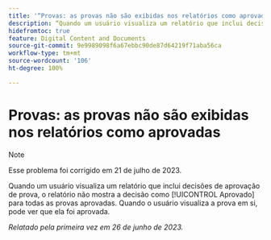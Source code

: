 ```yaml
---
title: '“Provas: as provas não são exibidas nos relatórios como aprovadas”'
description: “Quando um usuário visualiza um relatório que inclui decisões de aprovação de prova, o relatório não mostra a decisão como Aprovado para todas as provas aprovadas. Quando o usuário visualiza a prova em si, pode ver que ela foi aprovada.”
hidefromtoc: true
feature: Digital Content and Documents
source-git-commit: 9e9989098f6a67ebbc90de87d64219f71aba56ca
workflow-type: tm+mt
source-wordcount: '106'
ht-degree: 100%

---
```



# Provas: as provas não são exibidas nos relatórios como aprovadas

>[!NOTE]
>
>Esse problema foi corrigido em 21 de julho de 2023.

Quando um usuário visualiza um relatório que inclui decisões de aprovação de prova, o relatório não mostra a decisão como [!UICONTROL Aprovado] para todas as provas aprovadas. Quando o usuário visualiza a prova em si, pode ver que ela foi aprovada.

_Relatado pela primeira vez em 26 de junho de 2023._
